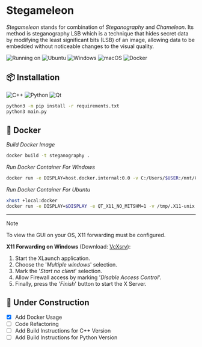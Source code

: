 # Stegameleon

_Stegameleon_ stands for combination of _Steganography_ and _Chameleon_. Its method is steganography LSB which is a technique that hides secret data by modifying the least significant bits (LSB) of an image, allowing data to be embedded without noticeable changes to the visual quality.

![Running on](https://img.shields.io/badge/running_on:-purple%20?style=for-the-badge)
![Ubuntu](https://img.shields.io/badge/Ubuntu-E95420?style=for-the-badge&logo=ubuntu&logoColor=white)
![Windows](https://img.shields.io/badge/Windows-0078D6?style=for-the-badge&logo=windows&logoColor=white)
![macOS](https://img.shields.io/badge/mac%20os-000000?style=for-the-badge&logo=macos&logoColor=F0F0F0)
![Docker](https://img.shields.io/badge/docker-%230db7ed.svg?style=for-the-badge&logo=docker&logoColor=white)

## 📦 Installation
![C++](https://img.shields.io/badge/c++-%2300599C.svg?style=for-the-badge&logo=c%2B%2B&logoColor=white)
![Python](https://img.shields.io/badge/python-3670A0?style=for-the-badge&logo=python&logoColor=ffdd54)
![Qt](https://img.shields.io/badge/Qt-%23217346.svg?style=for-the-badge&logo=Qt&logoColor=white)

```bash
python3 -m pip install -r requirements.txt
python3 main.py
```

## 🐳 Docker
_Build Docker Image_
```bash
docker build -t steganography .
```

_Run Docker Container For Windows_
```bash
docker run -e DISPLAY=host.docker.internal:0.0 -v C:/Users/$USER:/mnt/C steganography
```

_Run Docker Container For Ubuntu_
```bash
xhost +local:docker
docker run -e DISPLAY=$DISPLAY -e QT_X11_NO_MITSHM=1 -v /tmp/.X11-unix:/tmp/.X11-unix:rw -v /home/$(whoami):/home/$(whoami):rw steganography
```

---

> [!NOTE]
> To view the GUI on your OS, X11 forwarding must be configured.
>
> **X11 Forwarding on Windows** (Download: [VcXsrv](https://vcxsrv.com/)):
> 1. Start the XLaunch application.
> 2. Choose the '_Multiple windows_' selection.
> 3. Mark the '_Start no client_' selection.
> 4. Allow Firewall access by marking '_Disable Access Control_'.
> 5. Finally, press the '_Finish_' button to start the X Server.

## 🚧 Under Construction

- [x] Add Docker Usage
- [ ] Code Refactoring
- [ ] Add Build Instructions for C++ Version
- [ ] Add Build Instructions for Python Version
